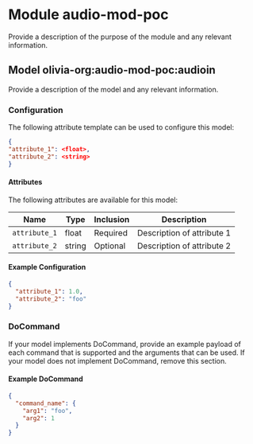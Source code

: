 # Module audio-mod-poc 

Provide a description of the purpose of the module and any relevant information.

## Model olivia-org:audio-mod-poc:audioin

Provide a description of the model and any relevant information.

### Configuration
The following attribute template can be used to configure this model:

```json
{
"attribute_1": <float>,
"attribute_2": <string>
}
```

#### Attributes

The following attributes are available for this model:

| Name          | Type   | Inclusion | Description                |
|---------------|--------|-----------|----------------------------|
| `attribute_1` | float  | Required  | Description of attribute 1 |
| `attribute_2` | string | Optional  | Description of attribute 2 |

#### Example Configuration

```json
{
  "attribute_1": 1.0,
  "attribute_2": "foo"
}
```

### DoCommand

If your model implements DoCommand, provide an example payload of each command that is supported and the arguments that can be used. If your model does not implement DoCommand, remove this section.

#### Example DoCommand

```json
{
  "command_name": {
    "arg1": "foo",
    "arg2": 1
  }
}
```
